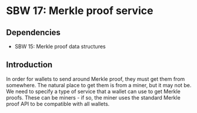 SBW 17: Merkle proof service
============================

Dependencies
------------

* SBW 15: Merkle proof data structures

Introduction
------------

In order for wallets to send around Merkle proof, they must get them from somewhere. The natural place to get them is from a miner, but it may not be. We need to specify a type of service that a wallet can use to get Merkle proofs. These can be miners - if so, the miner uses the standard Merkle proof API to be compatible with all wallets.